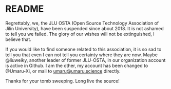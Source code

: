 # README

Regrettably, we, the JLU OSTA (Open Source Technology Association of Jilin University), have been suspended since about 2018. 
It is not ashamed to tell you we failed. 
The glory of our wishes will not be extinguished, I believe that. 

If you would like to find someone related to this association, it is so sad to tell you that even I can not tell you certainty where they are now. 
Maybe @liuweiky, another leader of former JLU-OSTA, in our organization account is active in Github. 
I am the other, my account has been changed to @Umaru-Xi, or mail to umaru@umaru.science directly. 

Thanks for your tomb sweeping. 
Long live the source!
